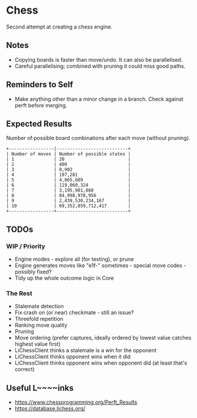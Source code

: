 # Chess

Second attempt at creating a chess engine.

## Notes

- Copying boards is faster than move/undo. It can also be parallelised.
- Careful parallelising; combined with pruning it could miss good paths.

## Reminders to Self

- Make anything other than a minor change in a branch. Check against perft before merging.

## Expected Results

Number of possible board combinations after each move (without pruning).

```
+-----------------|---------------------------+
| Number of moves | Number of possible states |
| 1               | 20                        |
| 2               | 400                       |
| 3               | 8,902                     |
| 4               | 197,281                   |
| 5               | 4,865,609                 |
| 6               | 119,060,324               |
| 7               | 3,195,901,860             |
| 8               | 84,998,978,956            |
| 9               | 2,439,530,234,167         |
| 10              | 69,352,859,712,417        |
+-----------------+---------------------------+
```

## TODOs

### WIP / Priority

- Engine modes - explore all (for testing), or prune
- Engine generates moves like "e1f-" sometimes - special move codes - possibly fixed?
- Tidy up the whole outcome logic in Core

### The Rest

- Stalemate detection
- Fix crash on (or near) checkmate - still an issue?
- Threefold repetition
- Ranking move quality
- Pruning
- Move ordering (prefer captures, ideally ordered by lowest value catches highest value first)
- LiChessClient thinks a stalemate is a win for the opponent
- LiChessClient thinks opponent wins when it did
- LiChessClient thinks opponent wins when opponent did (at least that's correct)

## Useful L~~~~inks

- https://www.chessprogramming.org/Perft_Results
- https://database.lichess.org/